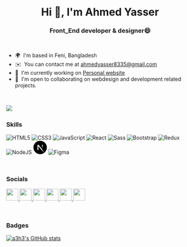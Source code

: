 <h1 align="center">Hi 👋, I'm Ahmed Yasser</h1>
<h3 align="center">Front_End developer & designer😄
</h3>

</br>

- 🌍  I'm based in Feni, Bangladesh
- ✉️  You can contact me at [ahmedyasser8335@gmail.com](mailto:ahmedyasser8335@gmail.com)
- 🚀  I'm currently working on [Personal website](https://a3h3.github.io/ahmed_yasser/)
- 🤝  I'm open to collaborating on webdesign and development related projects.

</br>

<p align="left">
<a href="https://x.com/Ahmed550981/" target="_blank" rel="noreferrer">
<img src="https://img.shields.io/twitter/follow/coderamrin?logo=twitter&style=for-the-badge&color=0891b2&labelColor=312e81"/>
</a>
</p>

### Skills

<p align="left">

<img src="https://raw.githubusercontent.com/danielcranney/readme-generator/main/public/icons/skills/html5-colored.svg" width="36" height="36" alt="HTML5" />
<img src="https://raw.githubusercontent.com/danielcranney/readme-generator/main/public/icons/skills/css3-colored.svg" width="36" height="36" alt="CSS3" />
<img src="https://raw.githubusercontent.com/danielcranney/readme-generator/main/public/icons/skills/javascript-colored.svg" width="36" height="36" alt="JavaScript" />
<img src="https://raw.githubusercontent.com/danielcranney/readme-generator/main/public/icons/skills/react-colored.svg" width="36" height="36" alt="React" />
<img src="https://raw.githubusercontent.com/danielcranney/readme-generator/main/public/icons/skills/sass-colored.svg" width="36" height="36" alt="Sass" />
<img src="https://raw.githubusercontent.com/danielcranney/readme-generator/main/public/icons/skills/bootstrap-colored.svg" width="36" height="36" alt="Bootstrap" />
<img src="https://raw.githubusercontent.com/danielcranney/readme-generator/main/public/icons/skills/redux-colored.svg" width="36" height="36" alt="Redux" />
<img src="https://raw.githubusercontent.com/danielcranney/readme-generator/main/public/icons/skills/nodejs-colored.svg" width="36" height="36" alt="NodeJS" />
<img src="https://github.com/devicons/devicon/raw/master/icons/nextjs/nextjs-original.svg" alt="nextjs" width="36" height="36"/>
<img src="https://raw.githubusercontent.com/danielcranney/readme-generator/main/public/icons/skills/figma-colored.svg" width="36" height="36" alt="Figma" />


</p>

</br>

### Socials

<p align="left"> 
<a href="https://codepen.io/ahmed_656" target="_blank" rel="noreferrer">
<img src="https://raw.githubusercontent.com/danielcranney/readme-generator/main/public/icons/socials/codepen.svg" width="32" height="32" />
</a> <a href="https://www.facebook.com/a3h3m/" target="_blank" rel="noreferrer">
<img src="https://raw.githubusercontent.com/danielcranney/readme-generator/main/public/icons/socials/facebook.svg" width="32" height="32" />
</a> <a href="https://github.com/a3h3" target="_blank" rel="noreferrer">
<img src="https://raw.githubusercontent.com/danielcranney/readme-generator/main/public/icons/socials/github.svg" width="32" height="32" />
</a> <a href="https://www.instagram.com/ahmed_yasser_11111/" target="_blank" rel="noreferrer">
<img src="https://raw.githubusercontent.com/danielcranney/readme-generator/main/public/icons/socials/instagram.svg" width="32" height="32" />
</a> <a href="https://www.linkedin.com/in/ahmed-yasser-27b0902a5/" target="_blank" rel="noreferrer">
<img src="https://raw.githubusercontent.com/danielcranney/readme-generator/main/public/icons/socials/linkedin.svg" width="32" height="32" />
</a> <a href="https://x.com/Ahmed550981/" target="_blank" rel="noreferrer">
<img src="https://raw.githubusercontent.com/danielcranney/readme-generator/main/public/icons/socials/twitter.svg" width="32" height="32" />
</a>

</p>

</br>

### Badges

<a href="http://www.github.com/a3h3"><img src="https://github-readme-stats.vercel.app/api?username=a3h3&show_icons=true&hide=&count_private=true&title_color=0891b2&text_color=ffffff&icon_color=0891b2&bg_color=312e81&hide_border=true&show_icons=true" alt="a3h3's GitHub stats" /></a>

